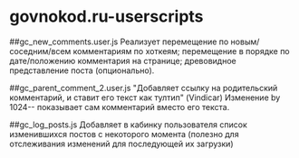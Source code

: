 govnokod.ru-userscripts
=======================

##gc_new_comments.user.js
  Реализует перемещение по новым/соседним/всем комментариям по хоткеям;
  перемещение в порядке по дате/положению комментария на странице;
  древовидное представление поста (опционально).

##gc_parent_comment_2.user.js
  "Добавляет ссылку на родительский комментарий, и ставит его текст как тултип" (Vindicar)
  Изменение by 1024-- показывает сам комментарий вместо его текста.

##gc_log_posts.js
  Добавляет в кабинку пользователя список изменившихся постов с некоторого момента
  (полезно для отслеживания изменений для последующей их загрузки)
